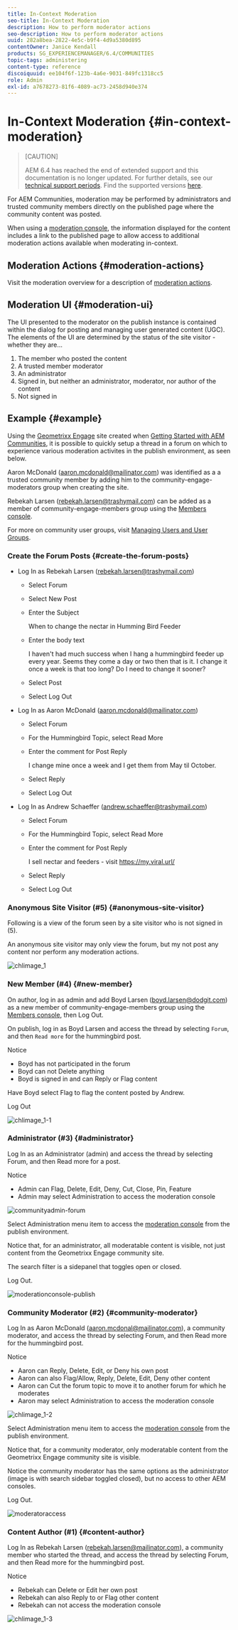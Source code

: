 ```yaml
---
title: In-Context Moderation
seo-title: In-Context Moderation
description: How to perform moderator actions
seo-description: How to perform moderator actions
uuid: 282a8bea-2822-4e5c-b9f4-4d9a5380d895
contentOwner: Janice Kendall
products: SG_EXPERIENCEMANAGER/6.4/COMMUNITIES
topic-tags: administering
content-type: reference
discoiquuid: ee104f6f-123b-4a6e-9031-849fc1318cc5
role: Admin
exl-id: a7678273-81f6-4089-ac73-2458d940e374
---
```

# In-Context Moderation {#in-context-moderation}

>[CAUTION]
>
>AEM 6.4 has reached the end of extended support and this documentation is no longer updated. For further details, see our [technical support periods](https://helpx.adobe.com/support/programs/eol-matrix.html). Find the supported versions [here](https://experienceleague.adobe.com/docs/).

For AEM Communities, moderation may be performed by administrators and trusted community members directly on the published page where the community content was posted.

When using a [moderation console](moderation.md), the information displayed for the content includes a link to the published page to allow access to additional moderation actions available when moderating in-context.

## Moderation Actions {#moderation-actions}

Visit the moderation overview for a description of [moderation actions](moderate-ugc.md#moderation-actions).

## Moderation UI {#moderation-ui}

The UI presented to the moderator on the publish instance is contained within the dialog for posting and managing user generated content (UGC). The elements of the UI are determined by the status of the site visitor - whether they are...

1. The member who posted the content  
1. A trusted member moderator  
1. An administrator  
1. Signed in, but neither an administrator, moderator, nor author of the content  
1. Not signed in

## Example {#example}

Using the [Geometrixx Engage](http://localhost:4503/content/sites/engage/en.html) site created when [Getting Started with AEM Communities](getting-started.md), it is possible to quickly setup a thread in a forum on which to experience various moderation activites in the publish environment, as seen below.

Aaron McDonald (aaron.mcdonald@mailinator.com) was identified as a a trusted community member by adding him to the community-engage-moderators group when creating the site.

Rebekah Larsen (rebekah.larsen@trashymail.com) can be added as a member of community-engage-members group using the [Members console](members.md).

For more on community user groups, visit [Managing Users and User Groups](users.md).

### Create the Forum Posts {#create-the-forum-posts}

* Log In as Rebekah Larsen (rebekah.larsen@trashymail.com)

    * Select Forum
    * Select New Post
    * Enter the Subject  

      When to change the nectar in Humming Bird Feeder

    * Enter the body text  

      I haven't had much success when I hang a hummingbird feeder up every year. Seems they come a day or two then that is it. I change it once a week is that too long? Do I need to change it sooner?
    * Select Post
    * Select Log Out

* Log In as Aaron McDonald (aaron.mcdonald@mailinator.com)

    * Select Forum
    * For the Hummingbird Topic, select Read More
    * Enter the comment for Post Reply  

      I change mine once a week and I get them from May til October.

    * Select Reply
    * Select Log Out

* Log In as Andrew Schaeffer (andrew.schaeffer@trashymail.com)

    * Select Forum
    * For the Hummingbird Topic, select Read More
    * Enter the comment for Post Reply  

      I sell nectar and feeders - visit https://my.viral.url/

    * Select Reply
    * Select Log Out

### Anonymous Site Visitor (#5) {#anonymous-site-visitor}

Following is a view of the forum seen by a site visitor who is not signed in (5).

An anonymous site visitor may only view the forum, but my not post any content nor perform any moderation actions.

![chlimage_1](assets/chlimage_1.png)

### New Member (#4) {#new-member}

On author, log in as admin and add Boyd Larsen (boyd.larsen@dodgit.com) as a new member of community-engage-members group using the [Members console](members.md), then Log Out.

On publish, log in as Boyd Larsen and access the thread by selecting `Forum`, and then `Read more` for the hummingbird post.

Notice

* Boyd has not participated in the forum
* Boyd can not Delete anything
* Boyd is signed in and can Reply or Flag content

Have Boyd select Flag to flag the content posted by Andrew.

Log Out

![chlimage_1-1](assets/chlimage_1-1.png)

### Administrator (#3) {#administrator}

Log In as an Administrator (admin) and access the thread by selecting Forum, and then Read more for a post.

Notice

* Admin can Flag, Delete, Edit, Deny, Cut, Close, Pin, Feature
* Admin may select Administration to access the moderation console

![communityadmin-forum](assets/communityadmin-forum.png)

Select Administration menu item to access the [moderation console](moderation.md) from the publish environment.

Notice that, for an administrator, all moderatable content is visible, not just content from the Geometrixx Engage community site.

The search filter is a sidepanel that toggles open or closed.

Log Out.

![moderationconsole-publish](assets/moderationconsole-publish.png)

### Community Moderator (#2) {#community-moderator}

Log In as Aaron McDonald (aaron.mcdonal@mailinator.com), a community moderator, and access the thread by selecting Forum, and then Read more for the hummingbird post.

Notice

* Aaron can Reply, Delete, Edit, or Deny his own post
* Aaron can also Flag/Allow, Reply, Delete, Edit, Deny other content
* Aaron can Cut the forum topic to move it to another forum for which he moderates
* Aaron may select Administration to access the moderation console

![chlimage_1-2](assets/chlimage_1-2.png)

Select Administration menu item to access the [moderation console](moderation.md) from the publish environment.

Notice that, for a community moderator, only moderatable content from the Geometrixx Engage community site is visible.

Notice the community moderator has the same options as the administrator (image is with search sidebar toggled closed), but no access to other AEM consoles.

Log Out.

![moderatoraccess](assets/moderatoraccess.png)

### Content Author (#1) {#content-author}

Log In as Rebekah Larsen (rebekah.larsen@mailinator.com), a community member who started the thread, and access the thread by selecting Forum, and then Read more for the hummingbird post.

Notice

* Rebekah can Delete or Edit her own post
* Rebekah can also Reply to or Flag other content
* Rebekah can not access the moderation console

![chlimage_1-3](assets/chlimage_1-3.png)
